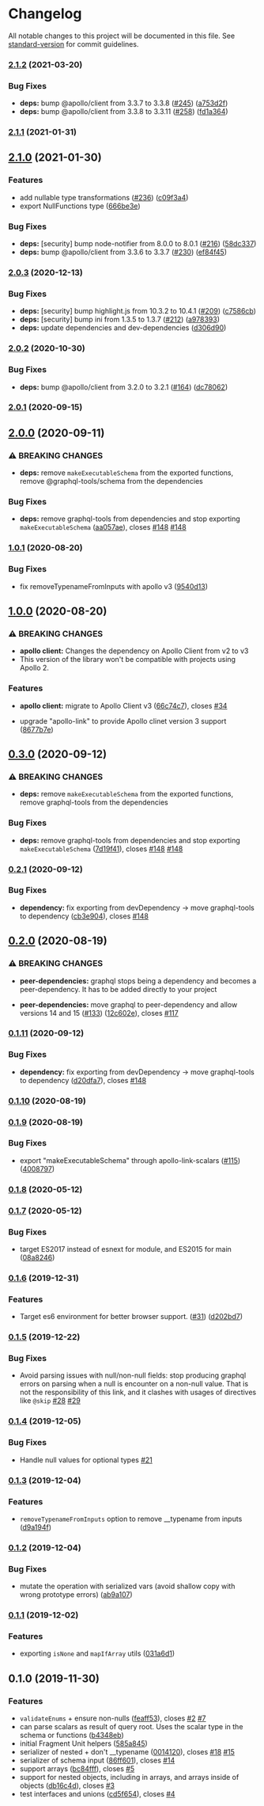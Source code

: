 # Changelog

All notable changes to this project will be documented in this file. See [standard-version](https://github.com/conventional-changelog/standard-version) for commit guidelines.

### [2.1.2](https://github.com/eturino/apollo-link-scalars/compare/v2.1.1...v2.1.2) (2021-03-20)


### Bug Fixes

* **deps:** bump @apollo/client from 3.3.7 to 3.3.8 ([#245](https://github.com/eturino/apollo-link-scalars/issues/245)) ([a753d2f](https://github.com/eturino/apollo-link-scalars/commit/a753d2f8999fbcc3b8c3e8b5172fdc0ef2a8b2bf))
* **deps:** bump @apollo/client from 3.3.8 to 3.3.11 ([#258](https://github.com/eturino/apollo-link-scalars/issues/258)) ([fd1a364](https://github.com/eturino/apollo-link-scalars/commit/fd1a3648e7c7b99ddffb86303ba81c2339ae229c))

### [2.1.1](https://github.com/eturino/apollo-link-scalars/compare/v2.1.0...v2.1.1) (2021-01-31)

## [2.1.0](https://github.com/eturino/apollo-link-scalars/compare/v2.0.3...v2.1.0) (2021-01-30)


### Features

* add nullable type transformations ([#236](https://github.com/eturino/apollo-link-scalars/issues/236)) ([c09f3a4](https://github.com/eturino/apollo-link-scalars/commit/c09f3a479a7f8e1d0e1512e8d0fcadbc0e287af2))
* export NullFunctions type ([666be3e](https://github.com/eturino/apollo-link-scalars/commit/666be3ebe579a3a8a75a5fa361f9dbfa0ba3c14a))


### Bug Fixes

* **deps:** [security] bump node-notifier from 8.0.0 to 8.0.1 ([#216](https://github.com/eturino/apollo-link-scalars/issues/216)) ([58dc337](https://github.com/eturino/apollo-link-scalars/commit/58dc3379ffba2964078288d54c4bd6a8b40613b4))
* **deps:** bump @apollo/client from 3.3.6 to 3.3.7 ([#230](https://github.com/eturino/apollo-link-scalars/issues/230)) ([ef84f45](https://github.com/eturino/apollo-link-scalars/commit/ef84f45a4da874e176843b56a65ccc722760d2cc))

### [2.0.3](https://github.com/eturino/apollo-link-scalars/compare/v2.0.2...v2.0.3) (2020-12-13)


### Bug Fixes

* **deps:** [security] bump highlight.js from 10.3.2 to 10.4.1 ([#209](https://github.com/eturino/apollo-link-scalars/issues/209)) ([c7586cb](https://github.com/eturino/apollo-link-scalars/commit/c7586cbd1ca01497016d2e01c2dc14ef9cfceeb6))
* **deps:** [security] bump ini from 1.3.5 to 1.3.7 ([#212](https://github.com/eturino/apollo-link-scalars/issues/212)) ([a978393](https://github.com/eturino/apollo-link-scalars/commit/a978393182c4f57cae30017aaf0587d5bc36a907))
* **deps:** update dependencies and dev-dependencies ([d306d90](https://github.com/eturino/apollo-link-scalars/commit/d306d909a6e00c357a78078fdc04e1fbad7bc285))

### [2.0.2](https://github.com/eturino/apollo-link-scalars/compare/v2.0.1...v2.0.2) (2020-10-30)


### Bug Fixes

* **deps:** bump @apollo/client from 3.2.0 to 3.2.1 ([#164](https://github.com/eturino/apollo-link-scalars/issues/164)) ([dc78062](https://github.com/eturino/apollo-link-scalars/commit/dc780626e68236b0388a7038dd1ebf38c9591c60))

### [2.0.1](https://github.com/eturino/apollo-link-scalars/compare/v2.0.0...v2.0.1) (2020-09-15)

## [2.0.0](https://github.com/eturino/apollo-link-scalars/compare/v1.0.1...v2.0.0) (2020-09-11)

### ⚠ BREAKING CHANGES

- **deps:** remove `makeExecutableSchema` from the exported functions, remove
  @graphql-tools/schema from the dependencies

### Bug Fixes

- **deps:** remove graphql-tools from dependencies and stop exporting `makeExecutableSchema` ([aa057ae](https://github.com/eturino/apollo-link-scalars/commit/aa057ae84ef6a4feb7c2dfd30f4b6ae85f92b578)), closes [#148](https://github.com/eturino/apollo-link-scalars/issues/148) [#148](https://github.com/eturino/apollo-link-scalars/issues/148)

### [1.0.1](https://github.com/eturino/apollo-link-scalars/compare/v1.0.0...v1.0.1) (2020-08-20)

### Bug Fixes

- fix removeTypenameFromInputs with apollo v3 ([9540d13](https://github.com/eturino/apollo-link-scalars/commit/9540d13f4caa38a3ca1a315d0dc16cf79e99f8e4))

## [1.0.0](https://github.com/eturino/apollo-link-scalars/compare/v0.2.0...v1.0.0) (2020-08-20)

### ⚠ BREAKING CHANGES

- **apollo client:** Changes the dependency on Apollo Client from v2 to v3
- This version of the library won't be compatible with projects using Apollo 2.

### Features

- **apollo client:** migrate to Apollo Client v3 ([66c74c7](https://github.com/eturino/apollo-link-scalars/commit/66c74c7029d4f0dccd6525c72e5da971d92f1161)), closes [#34](https://github.com/eturino/apollo-link-scalars/issues/34)

- upgrade "apollo-link" to provide Apollo clinet version 3 support ([8677b7e](https://github.com/eturino/apollo-link-scalars/commit/8677b7ef589748712171b50726dd6138424e300e))

## [0.3.0](https://github.com/eturino/apollo-link-scalars/compare/v0.2.1...v0.3.0) (2020-09-12)

### ⚠ BREAKING CHANGES

- **deps:** remove `makeExecutableSchema` from the exported functions, remove
  graphql-tools from the dependencies

### Bug Fixes

- **deps:** remove graphql-tools from dependencies and stop exporting `makeExecutableSchema` ([7d19f41](https://github.com/eturino/apollo-link-scalars/commit/7d19f4129677b1cd010f4a6f27df9431850e2520)), closes [#148](https://github.com/eturino/apollo-link-scalars/issues/148) [#148](https://github.com/eturino/apollo-link-scalars/issues/148)

### [0.2.1](https://github.com/eturino/apollo-link-scalars/compare/v0.2.0...v0.2.1) (2020-09-12)

### Bug Fixes

- **dependency:** fix exporting from devDependency -> move graphql-tools to dependency ([cb3e904](https://github.com/eturino/apollo-link-scalars/commit/cb3e904fcc878785b2cd6eff26410d35b0e9a32a)), closes [#148](https://github.com/eturino/apollo-link-scalars/issues/148)

## [0.2.0](https://github.com/eturino/apollo-link-scalars/compare/v0.1.10...v0.2.0) (2020-08-19)

### ⚠ BREAKING CHANGES

- **peer-dependencies:** graphql stops being a dependency and becomes a peer-dependency. It has to be added
  directly to your project

- **peer-dependencies:** move graphql to peer-dependency and allow versions 14 and 15 ([#133](https://github.com/eturino/apollo-link-scalars/issues/133)) ([12c602e](https://github.com/eturino/apollo-link-scalars/commit/12c602ecfdc6b2e1bb8c6704907cd297b1689777)), closes [#117](https://github.com/eturino/apollo-link-scalars/issues/117)

### [0.1.11](https://github.com/eturino/apollo-link-scalars/compare/v0.1.10...v0.1.11) (2020-09-12)

### Bug Fixes

- **dependency:** fix exporting from devDependency -> move graphql-tools to dependency ([d20dfa7](https://github.com/eturino/apollo-link-scalars/commit/d20dfa7f59e09cf4fdede9f1d6d2e5f4d987d6d7)), closes [#148](https://github.com/eturino/apollo-link-scalars/issues/148)

### [0.1.10](https://github.com/eturino/apollo-link-scalars/compare/v0.1.9...v0.1.10) (2020-08-19)

### [0.1.9](https://github.com/eturino/apollo-link-scalars/compare/v0.1.8...v0.1.9) (2020-08-19)

### Bug Fixes

- export "makeExecutableSchema" through apollo-link-scalars ([#115](https://github.com/eturino/apollo-link-scalars/issues/115)) ([4008797](https://github.com/eturino/apollo-link-scalars/commit/40087970daebfcc9ced7283972ba3bc0b1e42ef2))

### [0.1.8](https://github.com/eturino/apollo-link-scalars/compare/v0.1.7...v0.1.8) (2020-05-12)

### [0.1.7](https://github.com/eturino/apollo-link-scalars/compare/v0.1.6...v0.1.7) (2020-05-12)

### Bug Fixes

- target ES2017 instead of esnext for module, and ES2015 for main ([08a8246](https://github.com/eturino/apollo-link-scalars/commit/08a82460bd39fe59bdf6ae958f83cfb1b6ecd89b))

### [0.1.6](https://github.com/eturino/apollo-link-scalars/compare/v0.1.5...v0.1.6) (2019-12-31)

### Features

- Target es6 environment for better browser support. ([#31](https://github.com/eturino/apollo-link-scalars/issues/31)) ([d202bd7](https://github.com/eturino/apollo-link-scalars/commit/d202bd7909e66c152c4813985905b40dc3dbf051))

### [0.1.5](https://github.com/eturino/apollo-link-scalars/compare/v0.1.4...v0.1.5) (2019-12-22)

### Bug Fixes

- Avoid parsing issues with null/non-null fields: stop producing graphql errors on parsing when a null is encounter on a non-null value. That is not the responsibility of this link, and it clashes with usages of directives like `@skip` [#28](https://github.com/eturino/apollo-link-scalars/pull/28) [#29](https://github.com/eturino/apollo-link-scalars/issues/29)

### [0.1.4](https://github.com/eturino/apollo-link-scalars/compare/v0.1.3...v0.1.4) (2019-12-05)

### Bug Fixes

- Handle null values for optional types [#21](https://github.com/eturino/apollo-link-scalars/pull/21)

### [0.1.3](https://github.com/eturino/apollo-link-scalars/compare/v0.1.2...v0.1.3) (2019-12-04)

### Features

- `removeTypenameFromInputs` option to remove \_\_typename from inputs ([d9a194f](https://github.com/eturino/apollo-link-scalars/commit/d9a194f11bcc1f26b2a6125e366fa812295ebd1d))

### [0.1.2](https://github.com/eturino/apollo-link-scalars/compare/v0.1.1...v0.1.2) (2019-12-04)

### Bug Fixes

- mutate the operation with serialized vars (avoid shallow copy with wrong prototype errors) ([ab9a107](https://github.com/eturino/apollo-link-scalars/commit/ab9a10797c28d84b48ab9fb416f103a0a7ca640c))

### [0.1.1](https://github.com/eturino/apollo-link-scalars/compare/v0.1.0...v0.1.1) (2019-12-02)

### Features

- exporting `isNone` and `mapIfArray` utils ([031a6d1](https://github.com/eturino/apollo-link-scalars/commit/031a6d1612d4ced48b932fc74490f4004e933eb1))

## 0.1.0 (2019-11-30)

### Features

- `validateEnums` + ensure non-nulls ([feaff53](https://github.com/eturino/apollo-link-scalars/commit/feaff53ffdd724b87363c8ea3aac43270646f23a)), closes [#2](https://github.com/eturino/apollo-link-scalars/issues/2) [#7](https://github.com/eturino/apollo-link-scalars/issues/7)
- can parse scalars as result of query root. Uses the scalar type in the schema or functions ([b4348eb](https://github.com/eturino/apollo-link-scalars/commit/b4348eb244def4821a9e9311fef268aa1c6e7a35))
- initial Fragment Unit helpers ([585a845](https://github.com/eturino/apollo-link-scalars/commit/585a84592eb4f6be12383ddbe764546a47f3d16f))
- serializer of nested + don't \_\_typename ([0014120](https://github.com/eturino/apollo-link-scalars/commit/0014120b876d52251bdcb12a935a28d8e8fad27e)), closes [#18](https://github.com/eturino/apollo-link-scalars/issues/18) [#15](https://github.com/eturino/apollo-link-scalars/issues/15)
- serializer of schema input ([86ff601](https://github.com/eturino/apollo-link-scalars/commit/86ff6017bed8cb61eb30ac596c78878e1cf63d42)), closes [#14](https://github.com/eturino/apollo-link-scalars/issues/14)
- support arrays ([bc84fff](https://github.com/eturino/apollo-link-scalars/commit/bc84fff93671354920195851392ed0dbd82c0b0b)), closes [#5](https://github.com/eturino/apollo-link-scalars/issues/5)
- support for nested objects, including in arrays, and arrays inside of objects ([db16c4d](https://github.com/eturino/apollo-link-scalars/commit/db16c4df20969c38c5af0d0ef0c9bb87cabce67e)), closes [#3](https://github.com/eturino/apollo-link-scalars/issues/3)
- test interfaces and unions ([cd5f654](https://github.com/eturino/apollo-link-scalars/commit/cd5f654747a2783f6ee2dcf89ee695edd4091dbb)), closes [#4](https://github.com/eturino/apollo-link-scalars/issues/4)
